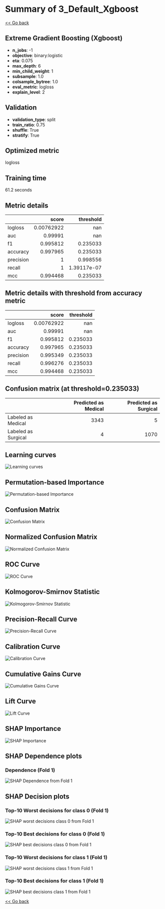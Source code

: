 # Summary of 3_Default_Xgboost

[<< Go back](../README.md)


## Extreme Gradient Boosting (Xgboost)
- **n_jobs**: -1
- **objective**: binary:logistic
- **eta**: 0.075
- **max_depth**: 6
- **min_child_weight**: 1
- **subsample**: 1.0
- **colsample_bytree**: 1.0
- **eval_metric**: logloss
- **explain_level**: 2

## Validation
 - **validation_type**: split
 - **train_ratio**: 0.75
 - **shuffle**: True
 - **stratify**: True

## Optimized metric
logloss

## Training time

61.2 seconds

## Metric details
|           |      score |     threshold |
|:----------|-----------:|--------------:|
| logloss   | 0.00762922 | nan           |
| auc       | 0.99991    | nan           |
| f1        | 0.995812   |   0.235033    |
| accuracy  | 0.997965   |   0.235033    |
| precision | 1          |   0.998556    |
| recall    | 1          |   1.39117e-07 |
| mcc       | 0.994468   |   0.235033    |


## Metric details with threshold from accuracy metric
|           |      score |   threshold |
|:----------|-----------:|------------:|
| logloss   | 0.00762922 |  nan        |
| auc       | 0.99991    |  nan        |
| f1        | 0.995812   |    0.235033 |
| accuracy  | 0.997965   |    0.235033 |
| precision | 0.995349   |    0.235033 |
| recall    | 0.996276   |    0.235033 |
| mcc       | 0.994468   |    0.235033 |


## Confusion matrix (at threshold=0.235033)
|                     |   Predicted as Medical |   Predicted as Surgical |
|:--------------------|-----------------------:|------------------------:|
| Labeled as Medical  |                   3343 |                       5 |
| Labeled as Surgical |                      4 |                    1070 |

## Learning curves
![Learning curves](learning_curves.png)

## Permutation-based Importance
![Permutation-based Importance](permutation_importance.png)
## Confusion Matrix

![Confusion Matrix](confusion_matrix.png)


## Normalized Confusion Matrix

![Normalized Confusion Matrix](confusion_matrix_normalized.png)


## ROC Curve

![ROC Curve](roc_curve.png)


## Kolmogorov-Smirnov Statistic

![Kolmogorov-Smirnov Statistic](ks_statistic.png)


## Precision-Recall Curve

![Precision-Recall Curve](precision_recall_curve.png)


## Calibration Curve

![Calibration Curve](calibration_curve_curve.png)


## Cumulative Gains Curve

![Cumulative Gains Curve](cumulative_gains_curve.png)


## Lift Curve

![Lift Curve](lift_curve.png)



## SHAP Importance
![SHAP Importance](shap_importance.png)

## SHAP Dependence plots

### Dependence (Fold 1)
![SHAP Dependence from Fold 1](learner_fold_0_shap_dependence.png)

## SHAP Decision plots

### Top-10 Worst decisions for class 0 (Fold 1)
![SHAP worst decisions class 0 from Fold 1](learner_fold_0_shap_class_0_worst_decisions.png)
### Top-10 Best decisions for class 0 (Fold 1)
![SHAP best decisions class 0 from Fold 1](learner_fold_0_shap_class_0_best_decisions.png)
### Top-10 Worst decisions for class 1 (Fold 1)
![SHAP worst decisions class 1 from Fold 1](learner_fold_0_shap_class_1_worst_decisions.png)
### Top-10 Best decisions for class 1 (Fold 1)
![SHAP best decisions class 1 from Fold 1](learner_fold_0_shap_class_1_best_decisions.png)

[<< Go back](../README.md)
